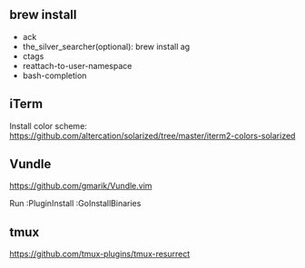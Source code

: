 brew install
------------
- ack
- the_silver_searcher(optional): brew install ag
- ctags
- reattach-to-user-namespace
- bash-completion

iTerm
-----
Install color scheme: https://github.com/altercation/solarized/tree/master/iterm2-colors-solarized

Vundle
------
https://github.com/gmarik/Vundle.vim

Run
:PluginInstall
:GoInstallBinaries

tmux
----
https://github.com/tmux-plugins/tmux-resurrect
